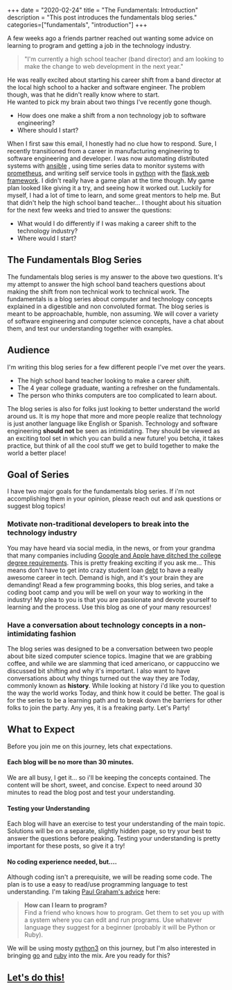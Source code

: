 +++
date = "2020-02-24"
title = "The Fundamentals: Introduction"
description = "This post introduces the fundamentals blog series."
categories=["fundamentals", "introduction"]
+++

A few weeks ago a friends partner reached out wanting some advice on learning to program and getting a job in the technology industry.

> "I'm currently a high school teacher (band director) and am looking to make the change to web development in the next year."

He was really excited about starting his career shift from a band director at the local high school to a hacker and software engineer.
The problem though, was that he didn't really know where to start.  
He wanted to pick my brain about two things I've recently gone though. 

 - How does one make a shift from a non technology job to software engineering?
 - Where should I start?

When I first saw this email, I honestly had no clue how to respond. 
Sure, I recently transitioned from a career in manufacturing engineering to software engineering and developer. 
I was now automating distributed systems with [ansible](https://en.wikipedia.org/wiki/Ansible_%28software%29) , using time series data to monitor systems with [prometheus](https://en.wikipedia.org/wiki/Prometheus_%28software%29), and writing self service tools in [python](https://en.wikipedia.org/wiki/Python_%28programming_language%29) with the [flask web framework](https://en.wikipedia.org/wiki/Flask_%28web_framework%29).
I didn't really have a game plan at the time though. 
My game plan looked like giving it a try, and seeing how it worked out.
Luckily for myself, I had a lot of time to learn, and some great mentors to help me. 
But that didn't help the high school band teacher...
I thought about his situation for the next few weeks and tried to answer the questions:

 - What would I do differently if I was making a career shift to the technology industry?
 - Where would I start?

## The Fundamentals Blog Series

The fundamentals blog series is my answer to the above two questions.
It's my attempt to answer the high school band teachers questions about making the shift from non technical work to technical work.
The fundamentals is a blog series about computer and technology concepts explained in a digestible and non convoluted format.
The blog series is meant to be approachable, humble, non assuming.
We will cover a variety of software engineering and computer science concepts, have a chat about them, and test our understanding together with examples.

## Audience
I'm writing this blog series for a few different people I've met over the years.

 - The high school band teacher looking to make a career shift.
- The 4 year college graduate, wanting a refresher on the fundamentals.
- The person who thinks computers are too complicated to learn about.

The blog series is also for folks just looking to better understand the world around us.
It is my hope that more and more people realize that technology is just another language like English or Spanish.
Technology and software engineering **should not** be seen as intimidating.
They should be viewed as an exciting tool set in which you can build a new future!
you betcha,  it takes practice, but think of all the cool stuff we get to build together to make the world a better place!

## Goal of Series
I have two major goals for the fundamentals blog series.
If i'm not accomplishing them in your opinion, please reach out and ask questions or suggest blog topics! 

### Motivate non-traditional developers to break into the technology industry
You may have heard via social media, in the news, or from your grandma that many companies including [Google and Apple have ditched the college degree requirements](https://www.cnbc.com/2018/08/16/15-companies-that-no-longer-require-employees-to-have-a-college-degree.html?__source=facebook%7Cmain).
This is pretty freaking exciting if you ask me...
This means don't have to get into crazy student loan [debt](https://www.fool.com/student-loans/student-loan-debt-statistics/) to have a really awesome career in tech.
Demand is high, and it's your brain they are demanding!
Read a few programming books, this blog series, and take a coding boot camp and you will be well on your way to working in the industry! 
My plea to you is that you are passionate and devote yourself to learning and the process. 
Use this blog as one of your many resources! 

### Have a conversation about technology concepts in a non-intimidating fashion

The blog series was designed to be a conversation between two people about bite sized computer science topics.
Imagine that we are grabbing coffee, and while we are slamming that iced americano, or cappuccino we discussed bit shifting and why it's important. 
I also want to have conversations about why things turned out the way they are Today, commonly known as **history**.
While looking at history i'd like you to question the way the world works Today, and think how it could be better.
The goal is for the series to be a learning path and to break down the barriers for other folks to join the party. 
Any yes, it is a freaking party. 
Let's Party! 

## What to Expect
Before you join me on this journey, lets chat expectations.
#### Each blog will be no more than 30 minutes.
We are all busy, I get it... so i'll be keeping the concepts contained.
The content will be  short, sweet, and concise. 
Expect to need around 30 minutes to read the blog post and test your understanding. 

#### Testing your Understanding
Each blog will have an exercise to test your understanding of the main topic. 
Solutions will be on a separate, slightly hidden page, so try your best to answer the questions before peaking. 
Testing your understanding is pretty important for these posts, so give it a try! 

#### No coding experience needed, but....
Although coding isn't a prerequisite, we will be reading some code.
The plan is to use a easy to read/use programming language to test understanding.
I'm taking [Paul Graham's advice](http://www.paulgraham.com/pfaq.html) here:

>**How can I learn to program?**    
Find a friend who knows how to program. Get them to set you up with a system where you can edit and run programs. Use whatever language they suggest for a beginner (probably it will be Python or Ruby).

We will be using mosty [python3](https://www.python.org/) on this journey, but I'm also interested in bringing [go](https://golang.org/) and [ruby](https://www.ruby-lang.org/en/) into the mix. 
Are you ready for this?

## [Let's do this!](https://nickherrig.com/categories/fundamentals/) 

